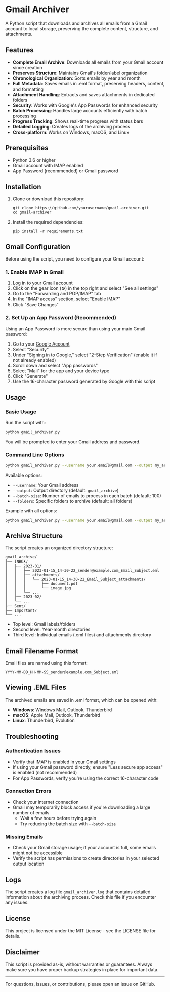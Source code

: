 # Gmail Archiver

A Python script that downloads and archives all emails from a Gmail account to local storage, preserving the complete content, structure, and attachments.

## Features

- **Complete Email Archive**: Downloads all emails from your Gmail account since creation
- **Preserves Structure**: Maintains Gmail's folder/label organization
- **Chronological Organization**: Sorts emails by year and month
- **Full Metadata**: Saves emails in .eml format, preserving headers, content, and formatting
- **Attachment Handling**: Extracts and saves attachments in dedicated folders
- **Security**: Works with Google's App Passwords for enhanced security
- **Batch Processing**: Handles large accounts efficiently with batch processing
- **Progress Tracking**: Shows real-time progress with status bars
- **Detailed Logging**: Creates logs of the archiving process
- **Cross-platform**: Works on Windows, macOS, and Linux

## Prerequisites

- Python 3.6 or higher
- Gmail account with IMAP enabled
- App Password (recommended) or Gmail password

## Installation

1. Clone or download this repository:
   ```
   git clone https://github.com/yourusername/gmail-archiver.git
   cd gmail-archiver
   ```

2. Install the required dependencies:
   ```
   pip install -r requirements.txt
   ```

## Gmail Configuration

Before using the script, you need to configure your Gmail account:

### 1. Enable IMAP in Gmail

1. Log in to your Gmail account
2. Click on the gear icon (⚙️) in the top right and select "See all settings"
3. Go to the "Forwarding and POP/IMAP" tab
4. In the "IMAP access" section, select "Enable IMAP"
5. Click "Save Changes"

### 2. Set Up an App Password (Recommended)

Using an App Password is more secure than using your main Gmail password:

1. Go to your [Google Account](https://myaccount.google.com/)
2. Select "Security"
3. Under "Signing in to Google," select "2-Step Verification" (enable it if not already enabled)
4. Scroll down and select "App passwords"
5. Select "Mail" for the app and your device type
6. Click "Generate"
7. Use the 16-character password generated by Google with this script

## Usage

### Basic Usage

Run the script with:

```bash
python gmail_archiver.py
```

You will be prompted to enter your Gmail address and password.

### Command Line Options

```bash
python gmail_archiver.py --username your.email@gmail.com --output my_archive_folder
```

Available options:

- `--username`: Your Gmail address
- `--output`: Output directory (default: `gmail_archive`)
- `--batch-size`: Number of emails to process in each batch (default: 100)
- `--folders`: Specific folders to archive (default: all folders)

Example with all options:

```bash
python gmail_archiver.py --username your.email@gmail.com --output my_archive --batch-size 200 --folders INBOX Sent "Important Work"
```

## Archive Structure

The script creates an organized directory structure:

```
gmail_archive/
├── INBOX/
│   ├── 2023-01/
│   │   ├── 2023-01-15_14-30-22_sender@example.com_Email_Subject.eml
│   │   ├── attachments/
│   │   │   └── 2023-01-15_14-30-22_Email_Subject_attachments/
│   │   │       ├── document.pdf
│   │   │       └── image.jpg
│   │   └── ...
│   ├── 2023-02/
│   └── ...
├── Sent/
├── Important/
└── ...
```

- Top level: Gmail labels/folders
- Second level: Year-month directories
- Third level: Individual emails (.eml files) and attachments directory

## Email Filename Format

Email files are named using this format:
```
YYYY-MM-DD_HH-MM-SS_sender@example.com_Subject.eml
```

## Viewing .EML Files

The archived emails are saved in .eml format, which can be opened with:

- **Windows**: Windows Mail, Outlook, Thunderbird
- **macOS**: Apple Mail, Outlook, Thunderbird
- **Linux**: Thunderbird, Evolution

## Troubleshooting

### Authentication Issues

- Verify that IMAP is enabled in your Gmail settings
- If using your Gmail password directly, ensure "Less secure app access" is enabled (not recommended)
- For App Passwords, verify you're using the correct 16-character code

### Connection Errors

- Check your internet connection
- Gmail may temporarily block access if you're downloading a large number of emails
  - Wait a few hours before trying again
  - Try reducing the batch size with `--batch-size`

### Missing Emails

- Check your Gmail storage usage; if your account is full, some emails might not be accessible
- Verify the script has permissions to create directories in your selected output location

## Logs

The script creates a log file `gmail_archiver.log` that contains detailed information about the archiving process. Check this file if you encounter any issues.

## License

This project is licensed under the MIT License - see the LICENSE file for details.

## Disclaimer

This script is provided as-is, without warranties or guarantees. Always make sure you have proper backup strategies in place for important data.

---

For questions, issues, or contributions, please open an issue on GitHub.
